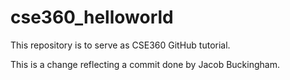 # cse360_helloworld
This repository is to serve as CSE360 GitHub tutorial.

This is a change reflecting a commit done by Jacob Buckingham.
